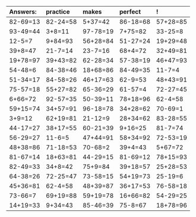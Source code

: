 | Answers: | practice | makes | perfect | ! |
| :--- | :--- | :--- | :--- | :--- |
| 82-69=13 | 82-24=58 | 5+37=42 | 86-18=68 | 57+28=85 | 
| 93-49=44 | 3+8=11 | 97-78=19 | 7+75=82 | 33-25=8 | 
| 12-5=7 | 9+84=93 | 56+28=84 | 51-27=24 | 19+29=48 | 
| 39+8=47 | 21-7=14 | 23-7=16 | 68+4=72 | 32+49=81 | 
| 19+78=97 | 39+43=82 | 62-28=34 | 57-38=19 | 46+47=93 | 
| 54-48=6 | 84-38=46 | 18+68=86 | 84-49=35 | 11-7=4 | 
| 51-34=17 | 84-58=26 | 46+17=63 | 62-9=53 | 48+43=91 | 
| 75-57=18 | 55+27=82 | 65-36=29 | 61-57=4 | 72-27=45 | 
| 6+66=72 | 92-57=35 | 50-39=11 | 78+18=96 | 62-4=58 | 
| 59+15=74 | 34+57=91 | 96-18=78 | 34+28=62 | 70-69=1 | 
| 3+9=12 | 62+19=81 | 21-12=9 | 28+34=62 | 83-28=55 | 
| 44-17=27 | 38+17=55 | 60-21=39 | 9+16=25 | 81-7=74 | 
| 56-29=27 | 11-6=5 | 47+44=91 | 58+34=92 | 72-53=19 | 
| 48+38=86 | 71-18=53 | 70-68=2 | 39+4=43 | 5+67=72 | 
| 81-67=14 | 18+63=81 | 44-29=15 | 81-69=12 | 78+15=93 | 
| 82-49=33 | 34+8=42 | 75+9=84 | 39+18=57 | 25+28=53 | 
| 64-38=26 | 72-25=47 | 73-58=15 | 54+19=73 | 25-19=6 | 
| 45+36=81 | 62-4=58 | 48+39=87 | 36+17=53 | 76-58=18 | 
| 73-66=7 | 69+19=88 | 59+19=78 | 16+66=82 | 54-29=25 | 
| 14+19=33 | 9+34=43 | 85-46=39 | 75-8=67 | 18+78=96 | 
